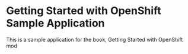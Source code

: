 Getting Started with OpenShift Sample Application
====================

This is a sample application for the book, Getting Started with OpenShift
mod
